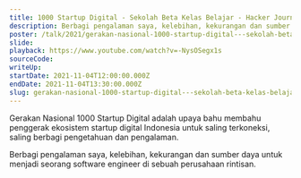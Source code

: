 ```yaml
---
title: 1000 Startup Digital - Sekolah Beta Kelas Belajar - Hacker Journey
description: Berbagi pengalaman saya, kelebihan, kekurangan dan sumber daya untuk menjadi seorang software engineer di sebuah perusahaan rintisan.
poster: /talk/2021/gerakan-nasional-1000-startup-digital---sekolah-beta-kelas-belajar---hacker-journey.jpg
slide: 
playback: https://www.youtube.com/watch?v=-NysOSegx1s
sourceCode: 
writeUp: 
startDate: 2021-11-04T12:00:00.000Z
endDate: 2021-11-04T13:30:00.000Z
slug: gerakan-nasional-1000-startup-digital---sekolah-beta-kelas-belajar---hacker-journey
---
```


Gerakan Nasional 1000 Startup Digital adalah upaya bahu membahu penggerak ekosistem startup digital Indonesia untuk saling terkoneksi, saling berbagi pengetahuan dan pengalaman.

Berbagi pengalaman saya, kelebihan, kekurangan dan sumber daya untuk menjadi seorang software engineer di sebuah perusahaan rintisan.

